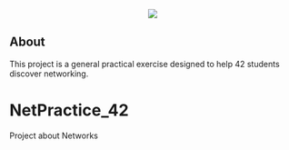 <!----NetPractice_Image------>
<a name="readme-top"></a>
<p align="center">
    <img src="https://capsule-render.vercel.app/api?type=venom&height=200&color=0ABAB5&text=NetPractice&fontAlignY=61&animation=fadeIn&fontColor=fcf3f2&fontSize=100" />
</p>

<!----------About----------->

## About

This project is a general practical exercise designed to help 42 students discover networking.

<!----------Index----------->

# NetPractice_42
Project about Networks
